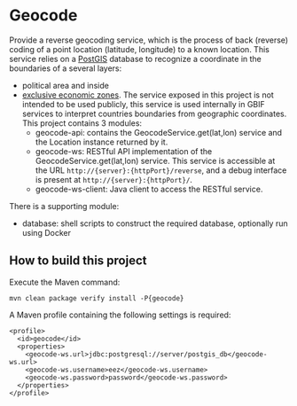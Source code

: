 # Geocode

Provide a reverse geocoding service, which is the process of back (reverse) coding of a point location (latitude,
longitude) to a known location. This service relies on a [PostGIS](http://postgis.net/) database to recognize a
coordinate in the boundaries of a several layers:
* political area and inside
* [exclusive economic zones](https://en.wikipedia.org/wiki/Exclusive_economic_zone).
The service exposed in this project is not intended to be used publicly, this service is used internally in GBIF
services to interpret countries boundaries from geographic coordinates. This project contains 3 modules:
  * geocode-api: contains the GeocodeService.get(lat,lon) service and the Location instance returned by it.
  * geocode-ws: RESTful API implementation of the GeocodeService.get(lat,lon) service.
    This service is accessible at the URL `http://{server}:{httpPort}/reverse`, and a debug interface is present at
    `http://{server}:{httpPort}/`.
  * geocode-ws-client: Java client to access the RESTful service.

There is a supporting module:
  * database: shell scripts to construct the required database, optionally run using Docker

## How to build this project

Execute the Maven command:
```
mvn clean package verify install -P{geocode}
```

A Maven profile containing the following settings is required:
```
<profile>
  <id>geocode</id>
  <properties>
    <geocode-ws.url>jdbc:postgresql://server/postgis_db</geocode-ws.url>
    <geocode-ws.username>eez</geocode-ws.username>
    <geocode-ws.password>password</geocode-ws.password>
  </properties>
</profile>
```
